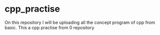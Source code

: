 # cpp_practise
On this repository I will be uploading all the concept program of cpp from basic. This a cpp practise from 0 repository
